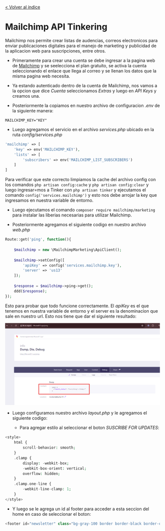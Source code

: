 [< Volver al índice](../index.md)

# Mailchimp API Tinkering

Mailchimp nos permite crear listas de audencias, correos electronicos para enviar publicaciones digitales para el manejo de marketing y publicidad de la aplicacion web para suscripciones, entre otros. 

- Primeramente para crear una cuenta se debe ingresar a la pagina web de [Mailchimp](https://mailchimp.com/es/) y se seelecciona el plan gratuito, se activa la cuenta seleccionando el enlace que llega al correo y se llenan los datos que la misma pagina web necesita.

- Ya estando autenticado dentro de la cuenta de Mailchimp, nos vamos a la opcion que dice *Cuenta* seleccionamos *Extras* y luego en *API Keys* y creamos una.

- Posteriormente la copiamos en nuestro archivo de configuracion *.env* de la siguiente manera:

```
MAILCHIMP_KEY="KEY"
```

- Luego agregamos el servicio en el archivo *services.php* ubicado en la ruta *config/services.php*

```php
'mailchimp' => [
    'key' => env('MAILCHIMP_KEY'),
    'lists' => [
        'subscribers' => env('MAILCHIMP_LIST_SUBSCRIBERS')
    ]
]
```

Para verificar que este correcto limpiamos la cache del archivo config con los comandos `php artisan config:cache` y 
`php artisan config:clear` y luego ingresar=mos a Tinker con `php artisan tinker` y ejecutamos el comando `config('services.mailchimp')` y esto nos debe arrojar la key que ingresamos en nuestra variable de entorno.

- Luego ejecutamos el comando `composer require mailchimp/marketing` para instalar las liberias necesarias para utilizar Mailchimp.

- Posteriormente agregamos el siguiente codigo en nuestro archivo *web.php*

```php
Route::get('ping', function(){

    $mailchimp = new \MailchimpMarketing\ApiClient();

    $mailchimp->setConfig([
        'apiKey' => config('services.mailchimp.key'),
        'server' => 'us13'
    ]);

    $response = $mailchimp->ping->get();
    ddd($response);
});
```
Esto para probar que todo funcione correctamente. El *apiKey* es el que tenemos en nuestra variable de entorno y el server es la denominacion que sale en nuestro url. Esto nos tiene que dar el siguiente resultado:

![Mailchimp-Status](../images/Mailchimp-Status.png)


- Luego configuramos nuestro archivo *layout.php* y le agregamos el siguiente codigo:

    - Para agregar estilo al seleccionar el boton *SUSCRIBE FOR UPDATES*:

```php
<style>
    html {
        scroll-behavior: smooth;
    }
    .clamp {
        display: -webkit-box;
        -webkit-box-orient: vertical;
        overflow: hidden;
    }
    .clamp.one-line {
        -webkit-line-clamp: 1;
    }
</style>
```

 - Y luego se le agrega un id al footer para acceder a esta seccion del home en caso de seleccionar el boton:

 ```php
<footer id="newsletter" class="bg-gray-100 border border-black border-opacity-5 rounded-xl text-center py-16 px-10 mt-16">
 ```
